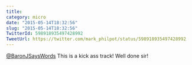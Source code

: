```yaml
---
title: 
category: micro
date: "2015-05-14T18:32:56"
slug: "2015-05-14T18:32:56"
TwitterId: 598918935497428992
TweetUrl: https://twitter.com/mark_philpot/status/598918935497428992
---
```


[@BaronJSaysWords](https://twitter.com/BaronJSaysWords) This is a kick ass
track! Well done sir!
